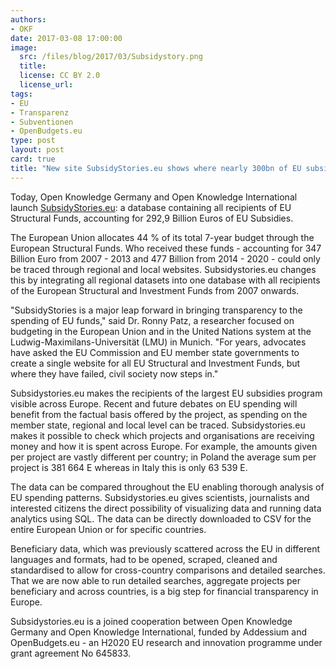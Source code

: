 ```yaml
---
authors:
- OKF
date: 2017-03-08 17:00:00
image:
  src: /files/blog/2017/03/Subsidystory.png
  title:
  license: CC BY 2.0
  license_url:
tags:
- EU
- Transparenz
- Subventionen
- OpenBudgets.eu
type: post
layout: post
card: true
title: "New site SubsidyStories.eu shows where nearly 300bn of EU subsidies go across Europe"
---
```

Today, Open Knowledge Germany and Open Knowledge International launch [SubsidyStories.eu](http://subsidystories.eu/): a database containing all recipients of EU Structural Funds, accounting for 292,9 Billion Euros of EU Subsidies.

The European Union allocates 44 % of its total 7-year budget through the European Structural Funds. Who received these funds - accounting for 347 Billion Euro from 2007 - 2013 and 477 Billion from 2014 - 2020 - could only be traced through regional and local websites. Subsidystories.eu changes this by integrating all regional datasets into one database with all recipients of the European Structural and Investment Funds from 2007 onwards. 

"SubsidyStories is a major leap forward in bringing transparency to the spending of EU funds," said Dr. Ronny Patz, a researcher focused on budgeting in the European Union and in the United Nations system at the Ludwig-Maximilans-Universität (LMU) in Munich. "For years, advocates have asked the EU Commission and EU member state governments to create a single website for all EU Structural and Investment Funds, but where they have failed, civil society now steps in."

Subsidystories.eu makes the recipients of the largest EU subsidies program visible across Europe. Recent and future debates on EU spending will benefit from the factual basis offered by the project, as spending on the member state, regional and local level can be traced. Subsidystories.eu makes it possible to check which projects and organisations are receiving money and how it is spent across Europe. For example, the amounts given per project are vastly different per country; in Poland the average sum per project is 381 664 E whereas in Italy this is only 63 539 E.

The data can be compared throughout the EU enabling thorough analysis of EU spending patterns. Subsidystories.eu gives scientists, journalists and interested citizens the direct possibility of visualizing data and running data analytics using SQL. The data can be directly downloaded to CSV for the entire European Union or for specific countries.

Beneficiary data, which was previously scattered across the EU in different languages and formats, had to be opened, scraped, cleaned and standardised to allow for cross-country comparisons and detailed searches. That we are now able to run detailed searches, aggregate projects per beneficiary and across countries, is a big step for financial transparency in Europe.

Subsidystories.eu is a joined cooperation between Open Knowledge Germany and Open Knowledge International, funded by Addessium and OpenBudgets.eu - an H2020 EU research and innovation programme under grant agreement No 645833.
